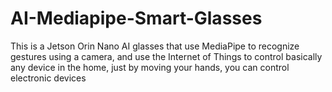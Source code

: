 # AI-Mediapipe-Smart-Glasses
This is a Jetson Orin Nano AI glasses that use MediaPipe to recognize gestures using a camera, and use the Internet of Things to control basically any device in the home, just by moving your hands, you can control electronic devices
